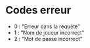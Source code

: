 # Codes erreur
- 0 : "Erreur dans la requête"
- 1 : "Nom de joueur incorrect"
- 2 : "Mot de passe incorrect"